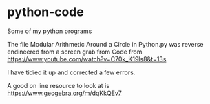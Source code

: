 # python-code
Some of my python programs

The file Modular Arithmetic Around a Circle in Python.py was reverse endineered from a screen grab  from
Code from https://www.youtube.com/watch?v=C70k_K19ls8&t=13s

I have tidied it up and corrected a few errors.

A good on line resource to look at is https://www.geogebra.org/m/dqKkQEv7

